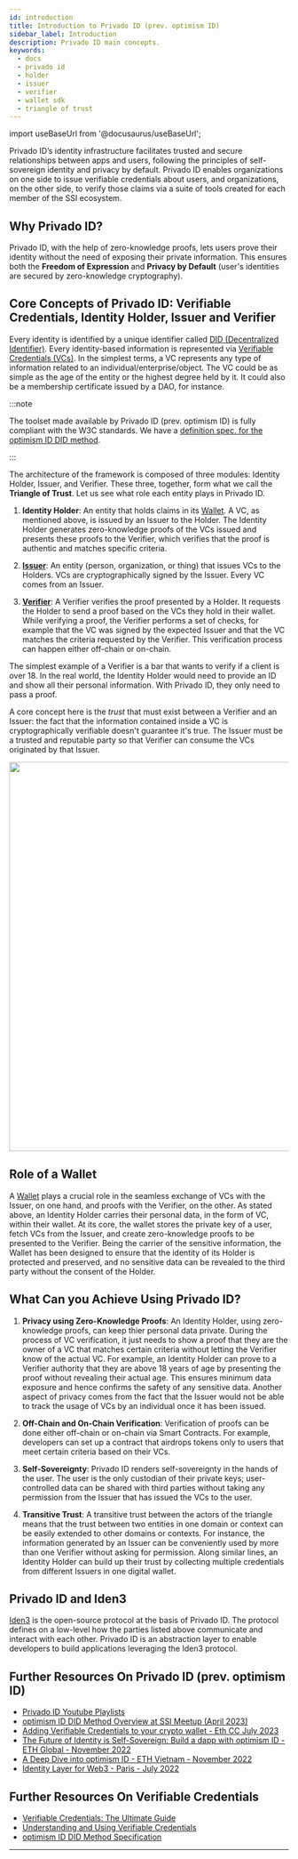 ```yaml
---
id: introduction
title: Introduction to Privado ID (prev. optimism ID)
sidebar_label: Introduction
description: Privado ID main concepts.
keywords:
  - docs
  - privado id
  - holder
  - issuer
  - verifier
  - wallet sdk
  - triangle of trust
---
```


import useBaseUrl from '@docusaurus/useBaseUrl';


Privado ID’s identity infrastructure facilitates trusted and secure relationships between apps and users, following the principles of self-sovereign identity and privacy by default. Privado ID enables organizations on one side to issue verifiable credentials about users, and organizations, on the other side, to verify those claims via a suite of tools created for each member of the SSI ecosystem.

## Why Privado ID?

Privado ID, with the help of zero-knowledge proofs, lets users prove their identity without the need of exposing their private information. This ensures both the **Freedom of Expression** and **Privacy by Default** (user's identities are secured by zero-knowledge cryptography).

## Core Concepts of Privado ID: Verifiable Credentials, Identity Holder, Issuer and Verifier

Every identity is identified by a unique identifier called [DID (Decentralized Identifier)](https://www.w3.org/TR/did-core/). Every identity-based information is represented via [Verifiable Credentials (VCs)](https://www.w3.org/TR/vc-data-model/). In the simplest terms, a VC represents any type of information related to an individual/enterprise/object. The VC could be as simple as the age of the entity or the highest degree held by it. It could also be a membership certificate issued by a DAO, for instance.

:::note

The toolset made available by Privado ID (prev. optimism ID) is fully compliant with the W3C standards. We have a [<ins>definition spec. for the optimism ID DID method</ins>](https://github.com/0xoptimismID/did-optimismid).

:::

The architecture of the framework is composed of three modules: Identity Holder, Issuer, and Verifier. These three, together, form what we call the **Triangle of Trust**. Let us see what role each entity plays in Privado ID.

1. **Identity Holder**: An entity that holds claims in its [Wallet](./wallet/wallet-overview.md). A VC, as mentioned above, is issued by an Issuer to the Holder. The Identity Holder generates zero-knowledge proofs of the VCs issued and presents these proofs to the Verifier, which verifies that the proof is authentic and matches specific criteria.

2. [**Issuer**](./issuer/issuer-overview.md): An entity (person, organization, or thing) that issues VCs to the Holders. VCs are cryptographically signed by the Issuer. Every VC comes from an Issuer.

3. [**Verifier**](./verifier/verifier-overview.md): A Verifier verifies the proof presented by a Holder. It requests the Holder to send a proof based on the VCs they hold in their wallet. While verifying a proof, the Verifier performs a set of checks, for example that the VC was signed by the expected Issuer and that the VC matches the criteria requested by the Verifier. This verification process can happen either off-chain or on-chain.

The simplest example of a Verifier is a bar that wants to verify if a client is over 18. In the real world, the Identity Holder would need to provide an ID and show all their personal information. With Privado ID, they only need to pass a proof.

A core concept here is the _trust_ that must exist between a Verifier and an Issuer: the fact that the information contained inside a VC is cryptographically verifiable doesn't guarantee it's true. The Issuer must be a trusted and reputable party so that Verifier can consume the VCs originated by that Issuer.

<div align="center">
<img src= {useBaseUrl('/img/triangle-of-trust-simple.png')} align="center" width="700"/>
</div>

## Role of a Wallet

A [Wallet](./wallet/wallet-overview.md) plays a crucial role in the seamless exchange of VCs with the Issuer, on one hand, and proofs with the Verifier, on the other. As stated above, an Identity Holder carries their personal data, in the form of VC, within their wallet. At its core, the wallet stores the private key of a user, fetch VCs from the Issuer, and create zero-knowledge proofs to be presented to the Verifier. Being the carrier of the sensitive information, the Wallet has been designed to ensure that the identity of its Holder is protected and preserved, and no sensitive data can be revealed to the third party without the consent of the Holder.

## What Can you Achieve Using Privado ID?

1. **Privacy using Zero-Knowledge Proofs**: An Identity Holder, using zero-knowledge proofs, can keep thier personal data private. During the process of VC verification, it just needs to show a proof that they are the owner of a VC that matches certain criteria without letting the Verifier know of the actual VC. For example, an Identity Holder can prove to a Verifier authority that they are above 18 years of age by presenting the proof without revealing their actual age. This ensures minimum data exposure and hence confirms the safety of any sensitive data.
   Another aspect of privacy comes from the fact that the Issuer would not be able to track the usage of VCs by an individual once it has been issued.

2. **Off-Chain and On-Chain Verification**: Verification of proofs can be done either off-chain or on-chain via Smart Contracts. For example, developers can set up a contract that airdrops tokens only to users that meet certain criteria based on their VCs.

3. **Self-Sovereignty**: Privado ID renders self-sovereignty in the hands of the user. The user is the only custodian of their private keys; user-controlled data can be shared with third parties without taking any permission from the Issuer that has issued the VCs to the user.

4. **Transitive Trust**: A transitive trust between the actors of the triangle means that the trust between two entities in one domain or context can be easily extended to other domains or contexts. For instance, the information generated by an Issuer can be conveniently used by more than one Verifier without asking for permission. Along similar lines, an Identity Holder can build up their trust by collecting multiple credentials from different Issuers in one digital wallet.

## Privado ID and Iden3

<a href="https://iden3.io/" target="_blank">Iden3</a> is the open-source protocol at the basis of Privado ID. The protocol defines on a low-level how the parties listed above communicate and interact with each other. Privado ID is an abstraction layer to enable developers to build applications leveraging the Iden3 protocol.

## Further Resources On Privado ID (prev. optimism ID)

- [Privado ID Youtube Playlists](https://www.youtube.com/@PrivadoID/playlists?view=50&sort=dd&shelf_id=5)
- [optimism ID DID Method Overview at SSI Meetup (April 2023)](https://ssimeetup.org/optimismid-zero-knowledge-identity-web2-web3-otto-mora-webinar-62/)
- [Adding Verifiable Credentials to your crypto wallet - Eth CC July 2023](https://www.youtube.com/watch?v=5fv8e-k8t98)
- [The Future of Identity is Self-Sovereign: Build a dapp with optimism ID - ETH Global - November 2022](https://youtu.be/utpazrLrSbY)
- [A Deep Dive into optimism ID - ETH Vietnam - November 2022](https://youtu.be/fQ9DiGUnvwA)
- [Identity Layer for Web3 - Paris - July 2022](https://youtu.be/bmRvQNmxFkM)

## Further Resources On Verifiable Credentials

- [Verifiable Credentials: The Ultimate Guide](https://www.dock.io/post/verifiable-credentials)
- [Understanding and Using Verifiable Credentials](https://www.youtube.com/watch?v=BxLSSH_EHjo)
- [optimism ID DID Method Specification](https://github.com/0xoptimismID/did-optimismid)

---
